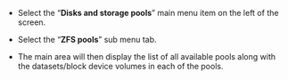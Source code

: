 - Select the “**Disks and storage pools**” main menu item on the left of the screen.

- Select the “**ZFS pools**” sub menu tab.

- The main area will then display the list of all available pools along with the datasets/block device volumes in each of the pools.
